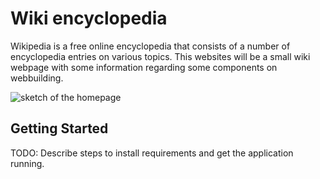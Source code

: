 # Wiki encyclopedia
Wikipedia is a free online encyclopedia that consists of a number of encyclopedia entries on various topics.
This websites will be a small wiki webpage with some information regarding some components on webbuilding.  

![sketch of the homepage](/../images/image1.jpg)

## Getting Started

TODO: Describe steps to install requirements and get the application running.
